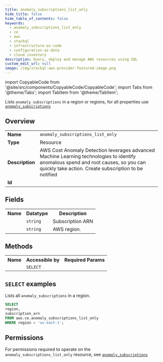 ```yaml
---
title: anomaly_subscriptions_list_only
hide_title: false
hide_table_of_contents: false
keywords:
  - anomaly_subscriptions_list_only
  - ce
  - aws
  - stackql
  - infrastructure-as-code
  - configuration-as-data
  - cloud inventory
description: Query, deploy and manage AWS resources using SQL
custom_edit_url: null
image: /img/stackql-aws-provider-featured-image.png
---
```


import CopyableCode from '@site/src/components/CopyableCode/CopyableCode';
import Tabs from '@theme/Tabs';
import TabItem from '@theme/TabItem';

Lists <code>anomaly_subscriptions</code> in a region or regions, for all properties use <a href="/services/serviceName/anomaly_subscriptions/"><code>anomaly_subscriptions</code></a>

## Overview
<table>
<tbody>
<tr><td><b>Name</b></td><td><code>anomaly_subscriptions_list_only</code></td></tr>
<tr><td><b>Type</b></td><td>Resource</td></tr>
<tr><td><b>Description</b></td><td>AWS Cost Anomaly Detection leverages advanced Machine Learning technologies to identify anomalous spend and root causes, so you can quickly take action. Create subscription to be notified</td></tr>
<tr><td><b>Id</b></td><td><CopyableCode code="aws.ce.anomaly_subscriptions_list_only" /></td></tr>
</tbody>
</table>

## Fields
<table>
<tbody>
<tr><th>Name</th><th>Datatype</th><th>Description</th></tr><tr><td><CopyableCode code="subscription_arn" /></td><td><code>string</code></td><td>Subscription ARN</td></tr>
<tr><td><CopyableCode code="region" /></td><td><code>string</code></td><td>AWS region.</td></tr>
</tbody>
</table>

## Methods

<table>
<tbody>
  <tr>
    <th>Name</th>
    <th>Accessible by</th>
    <th>Required Params</th>
  </tr>
  <tr>
    <td><CopyableCode code="list_resources" /></td>
    <td><code>SELECT</code></td>
    <td><CopyableCode code="region" /></td>
  </tr>
</tbody>
</table>

## `SELECT` examples
Lists all <code>anomaly_subscriptions</code> in a region.
```sql
SELECT
region,
subscription_arn
FROM aws.ce.anomaly_subscriptions_list_only
WHERE region = 'us-east-1';
```


## Permissions

For permissions required to operate on the <code>anomaly_subscriptions_list_only</code> resource, see <a href="/services/ce/anomaly_subscriptions/#permissions"><code>anomaly_subscriptions</code></a>

